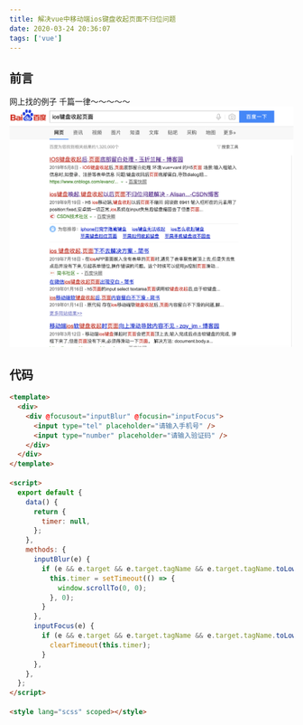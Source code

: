 ```yaml
---
title: 解决vue中移动端ios键盘收起页面不归位问题
date: 2020-03-24 20:36:07
tags: ['vue']
---
```


## 前言

网上找的例子
千篇一律～～～～～
![](https://github.com/chengheai/review-demo-image/blob/master/WX20200324-204643@2x.png?raw=true)

## 代码

```html
<template>
  <div>
    <div @focusout="inputBlur" @focusin="inputFocus">
      <input type="tel" placeholder="请输入手机号" />
      <input type="number" placeholder="请输入验证码" />
    </div>
  </div>
</template>

<script>
  export default {
    data() {
      return {
        timer: null,
      };
    },
    methods: {
      inputBlur(e) {
        if (e && e.target && e.target.tagName && e.target.tagName.toLowerCase() === 'input') {
          this.timer = setTimeout(() => {
            window.scrollTo(0, 0);
          }, 0);
        }
      },
      inputFocus(e) {
        if (e && e.target && e.target.tagName && e.target.tagName.toLowerCase() === 'input') {
          clearTimeout(this.timer);
        }
      },
    },
  };
</script>

<style lang="scss" scoped></style>
```
